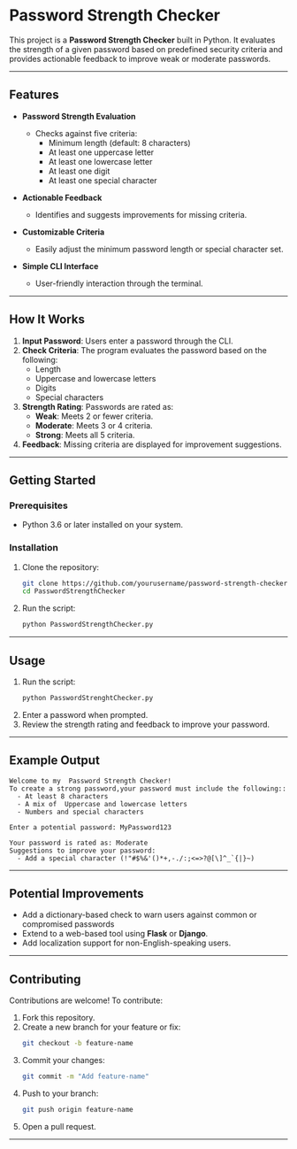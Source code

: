 # Password Strength Checker

This project is a **Password Strength Checker** built in Python. It evaluates the strength of a given password based on predefined security criteria and provides actionable feedback to improve weak or moderate passwords.

---

## Features

- **Password Strength Evaluation**
  - Checks against five criteria:
    - Minimum length (default: 8 characters)
    - At least one uppercase letter
    - At least one lowercase letter
    - At least one digit
    - At least one special character
  
- **Actionable Feedback**
  - Identifies and suggests improvements for missing criteria.

- **Customizable Criteria**
  - Easily adjust the minimum password length or special character set.

- **Simple CLI Interface**
  - User-friendly interaction through the terminal.

---

## How It Works

1. **Input Password**: Users enter a password through the CLI.
2. **Check Criteria**: The program evaluates the password based on the following:
   - Length
   - Uppercase and lowercase letters
   - Digits
   - Special characters
3. **Strength Rating**: Passwords are rated as:
   - **Weak**: Meets 2 or fewer criteria.
   - **Moderate**: Meets 3 or 4 criteria.
   - **Strong**: Meets all 5 criteria.
4. **Feedback**: Missing criteria are displayed for improvement suggestions.

---

## Getting Started

### Prerequisites

- Python 3.6 or later installed on your system.

### Installation

1. Clone the repository:
   ```bash
   git clone https://github.com/yourusername/password-strength-checker.git
   cd PasswordStrengthChecker
   ```
2. Run the script:
   ```bash
   python PasswordStrengthChecker.py
   ```

---

## Usage

1. Run the script:
   ```bash
   python PasswordStrenghtChecker.py
   ```
2. Enter a password when prompted.
3. Review the strength rating and feedback to improve your password.

---

## Example Output

```plaintext
Welcome to my  Password Strength Checker!
To create a strong password,your password must include the following::
  - At least 8 characters
  - A mix of  Uppercase and lowercase letters
  - Numbers and special characters

Enter a potential password: MyPassword123

Your password is rated as: Moderate
Suggestions to improve your password:
  - Add a special character (!"#$%&'()*+,-./:;<=>?@[\]^_`{|}~)
```

---

## Potential Improvements

- Add a dictionary-based check to warn users against common or compromised passwords
- Extend to a web-based tool using **Flask** or **Django**.
- Add localization support for non-English-speaking users.

---

## Contributing

Contributions are welcome! To contribute:

1. Fork this repository.
2. Create a new branch for your feature or fix:
   ```bash
   git checkout -b feature-name
   ```
3. Commit your changes:
   ```bash
   git commit -m "Add feature-name"
   ```
4. Push to your branch:
   ```bash
   git push origin feature-name
   ```
5. Open a pull request.
---
